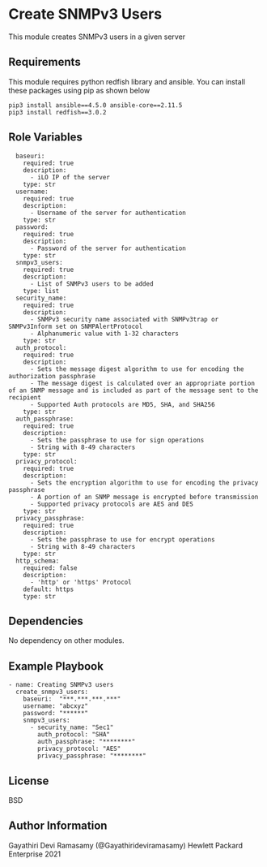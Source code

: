 Create SNMPv3 Users
=========

This module creates SNMPv3 users in a given server

Requirements
------------

This module requires python redfish library and ansible. You can install these packages using pip as shown below
```
pip3 install ansible==4.5.0 ansible-core==2.11.5
pip3 install redfish==3.0.2
```

Role Variables
--------------

```
  baseuri:
    required: true
    description:
      - iLO IP of the server
    type: str
  username:
    required: true
    description:
      - Username of the server for authentication
    type: str
  password:
    required: true
    description:
      - Password of the server for authentication
    type: str
  snmpv3_users:
    required: true
    description:
      - List of SNMPv3 users to be added
    type: list
  security_name:
    required: true
    description:
      - SNMPv3 security name associated with SNMPv3trap or SNMPv3Inform set on SNMPAlertProtocol
      - Alphanumeric value with 1-32 characters
    type: str
  auth_protocol:
    required: true
    description:
      - Sets the message digest algorithm to use for encoding the authorization passphrase
      - The message digest is calculated over an appropriate portion of an SNMP message and is included as part of the message sent to the recipient
      - Supported Auth protocols are MD5, SHA, and SHA256
    type: str
  auth_passphrase:
    required: true
    description:
      - Sets the passphrase to use for sign operations
      - String with 8-49 characters
    type: str
  privacy_protocol:
    required: true
    description:
      - Sets the encryption algorithm to use for encoding the privacy passphrase
      - A portion of an SNMP message is encrypted before transmission
      - Supported privacy protocols are AES and DES
    type: str
  privacy_passphrase:
    required: true
    description:
      - Sets the passphrase to use for encrypt operations
      - String with 8-49 characters
    type: str
  http_schema:
    required: false
    description:
      - 'http' or 'https' Protocol
    default: https
    type: str
```

Dependencies
------------

No dependency on other modules.

Example Playbook
----------------

```
- name: Creating SNMPv3 users
  create_snmpv3_users:
    baseuri:  "***.***.***.***"
    username: "abcxyz"
    password: "******"
    snmpv3_users:
      - security_name: "Sec1"
        auth_protocol: "SHA"
        auth_passphrase: "********"
        privacy_protocol: "AES"
        privacy_passphrase: "********"
```
License
-------

BSD

Author Information
------------------

Gayathiri Devi Ramasamy (@Gayathirideviramasamy) Hewlett Packard Enterprise 2021 
